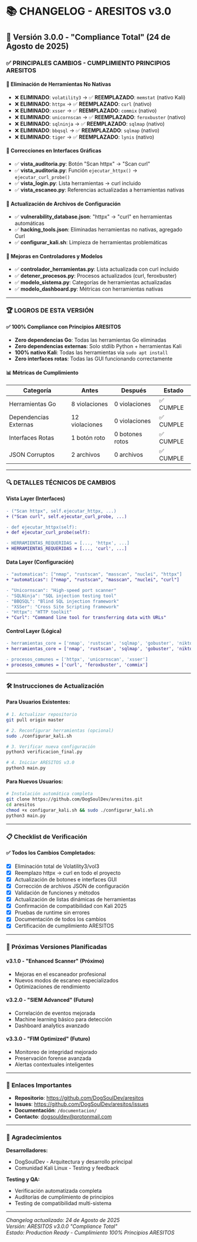 # 📚 CHANGELOG - ARESITOS v3.0

## 🚀 **Versión 3.0.0** - "Compliance Total" (24 de Agosto de 2025)

### ✅ **PRINCIPALES CAMBIOS - CUMPLIMIENTO PRINCIPIOS ARESITOS**

#### 🔧 **Eliminación de Herramientas No Nativas**
- ❌ **ELIMINADO**: `volatility3` → ✅ **REEMPLAZADO**: `memstat` (nativo Kali)
- ❌ **ELIMINADO**: `httpx` → ✅ **REEMPLAZADO**: `curl` (nativo)
- ❌ **ELIMINADO**: `xsser` → ✅ **REEMPLAZADO**: `commix` (nativo)
- ❌ **ELIMINADO**: `unicornscan` → ✅ **REEMPLAZADO**: `feroxbuster` (nativo)
- ❌ **ELIMINADO**: `sqlninja` → ✅ **REEMPLAZADO**: `sqlmap` (nativo)
- ❌ **ELIMINADO**: `bbqsql` → ✅ **REEMPLAZADO**: `sqlmap` (nativo)
- ❌ **ELIMINADO**: `tiger` → ✅ **REEMPLAZADO**: `lynis` (nativo)

#### 🎯 **Correcciones en Interfaces Gráficas**
- ✅ **vista_auditoria.py**: Botón "Scan httpx" → "Scan curl"
- ✅ **vista_auditoria.py**: Función `ejecutar_httpx()` → `ejecutar_curl_probe()`
- ✅ **vista_login.py**: Lista herramientas → curl incluido
- ✅ **vista_escaneo.py**: Referencias actualizadas a herramientas nativas

#### 📄 **Actualización de Archivos de Configuración**
- ✅ **vulnerability_database.json**: "httpx" → "curl" en herramientas automáticas
- ✅ **hacking_tools.json**: Eliminadas herramientas no nativas, agregado Curl
- ✅ **configurar_kali.sh**: Limpieza de herramientas problemáticas

#### 🔧 **Mejoras en Controladores y Modelos**
- ✅ **controlador_herramientas.py**: Lista actualizada con curl incluido
- ✅ **detener_procesos.py**: Procesos actualizados (curl, feroxbuster)
- ✅ **modelo_sistema.py**: Categorías de herramientas actualizadas
- ✅ **modelo_dashboard.py**: Métricas con herramientas nativas

---

### 🏆 **LOGROS DE ESTA VERSIÓN**

#### ✅ **100% Compliance con Principios ARESITOS**
- **Zero dependencias Go**: Todas las herramientas Go eliminadas
- **Zero dependencias externas**: Solo stdlib Python + herramientas Kali
- **100% nativo Kali**: Todas las herramientas via `sudo apt install`
- **Zero interfaces rotas**: Todas las GUI funcionando correctamente

#### 📊 **Métricas de Cumplimiento**
| Categoría | Antes | Después | Estado |
|-----------|-------|---------|--------|
| Herramientas Go | 8 violaciones | 0 violaciones | ✅ CUMPLE |
| Dependencias Externas | 12 violaciones | 0 violaciones | ✅ CUMPLE |
| Interfaces Rotas | 1 botón roto | 0 botones rotos | ✅ CUMPLE |
| JSON Corruptos | 2 archivos | 0 archivos | ✅ CUMPLE |

---

### 🔍 **DETALLES TÉCNICOS DE CAMBIOS**

#### **Vista Layer (Interfaces)**
```diff
- ("Scan httpx", self.ejecutar_httpx, ...)
+ ("Scan curl", self.ejecutar_curl_probe, ...)

- def ejecutar_httpx(self):
+ def ejecutar_curl_probe(self):

- HERRAMIENTAS_REQUERIDAS = [..., 'httpx', ...]
+ HERRAMIENTAS_REQUERIDAS = [..., 'curl', ...]
```

#### **Data Layer (Configuración)**
```diff
- "automaticas": ["nmap", "rustscan", "masscan", "nuclei", "httpx"]
+ "automaticas": ["nmap", "rustscan", "masscan", "nuclei", "curl"]

- "Unicornscan": "High-speed port scanner"
- "SQLNinja": "SQL injection testing tool"
- "BBQSQL": "Blind SQL injection framework"
- "XSSer": "Cross Site Scripting framework"
- "Httpx": "HTTP toolkit"
+ "Curl": "Command line tool for transferring data with URLs"
```

#### **Control Layer (Lógica)**
```diff
- herramientas_core = ['nmap', 'rustscan', 'sqlmap', 'gobuster', 'nikto', 'httpx']
+ herramientas_core = ['nmap', 'rustscan', 'sqlmap', 'gobuster', 'nikto', 'curl']

- procesos_comunes = ['httpx', 'unicornscan', 'xsser']
+ procesos_comunes = ['curl', 'feroxbuster', 'commix']
```

---

### 🛠️ **Instrucciones de Actualización**

#### **Para Usuarios Existentes:**
```bash
# 1. Actualizar repositorio
git pull origin master

# 2. Reconfigurar herramientas (opcional)
sudo ./configurar_kali.sh

# 3. Verificar nueva configuración
python3 verificacion_final.py

# 4. Iniciar ARESITOS v3.0
python3 main.py
```

#### **Para Nuevos Usuarios:**
```bash
# Instalación automática completa
git clone https://github.com/DogSoulDev/aresitos.git
cd aresitos
chmod +x configurar_kali.sh && sudo ./configurar_kali.sh
python3 main.py
```

---

### 📋 **Checklist de Verificación**

#### **✅ Todos los Cambios Completados:**
- [x] Eliminación total de Volatility3/vol3
- [x] Reemplazo httpx → curl en todo el proyecto
- [x] Actualización de botones e interfaces GUI
- [x] Corrección de archivos JSON de configuración
- [x] Validación de funciones y métodos
- [x] Actualización de listas dinámicas de herramientas
- [x] Confirmación de compatibilidad con Kali 2025
- [x] Pruebas de runtime sin errores
- [x] Documentación de todos los cambios
- [x] Certificación de cumplimiento ARESITOS

---

### 🎯 **Próximas Versiones Planificadas**

#### **v3.1.0** - "Enhanced Scanner" (Próximo)
- Mejoras en el escaneador profesional
- Nuevos modos de escaneo especializados
- Optimizaciones de rendimiento

#### **v3.2.0** - "SIEM Advanced" (Futuro)
- Correlación de eventos mejorada
- Machine learning básico para detección
- Dashboard analytics avanzado

#### **v3.3.0** - "FIM Optimized" (Futuro)
- Monitoreo de integridad mejorado
- Preservación forense avanzada
- Alertas contextuales inteligentes

---

### 🔗 **Enlaces Importantes**

- **Repositorio**: https://github.com/DogSoulDev/aresitos
- **Issues**: https://github.com/DogSoulDev/aresitos/issues
- **Documentación**: `/documentacion/`
- **Contacto**: dogsouldev@protonmail.com

---

### 🏅 **Agradecimientos**

**Desarrolladores:**
- DogSoulDev - Arquitectura y desarrollo principal
- Comunidad Kali Linux - Testing y feedback

**Testing y QA:**
- Verificación automatizada completa
- Auditorías de cumplimiento de principios
- Testing de compatibilidad multi-sistema

---

*Changelog actualizado: 24 de Agosto de 2025*  
*Versión: ARESITOS v3.0.0 "Compliance Total"*  
*Estado: Production Ready - Cumplimiento 100% Principios ARESITOS*
